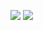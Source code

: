 

![](https://inz.oss-cn-beijing.aliyuncs.com/Images/Kite/09.jpg)
![](https://inz.oss-cn-beijing.aliyuncs.com/Images/Kite/10.jpg)
